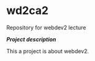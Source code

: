 # wd2ca2
Repository for webdev2 lecture

***Project description***

This a project is about webdev2. 
